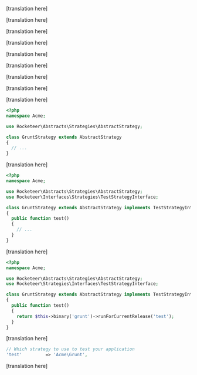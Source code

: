 [translation here]

<!--original
# Strategies
-->

[translation here]

<!--original
## Introduction
-->

[translation here]

<!--original
Rocketeer has all the core tasks you'd expect from a deployer: creating a new release, testing it, migrating the database, etc. Most tasks have only one way to do things, but certain core ones have multiple paths they can use to accomplish their goals: those are the strategies.
-->

[translation here]

<!--original
The most important tasks using strategies are the Deploy and Update ones, by default they use your configured SCM (Git, Svn, etc.) to clone a clean new release on the server, but that's not the only strategy available. You can see what tasks use strategies and what options are available by calling the `rocketeer strategies` command. It'll yield a table similar to the following:
-->

[translation here]

<!--original
| Strategy       | Implementation   | Description                                                             |
| -------------- | ---------------- | ----------------------------------------------------------------------- |
| check          | Php              | Checks if the server is ready to receive a PHP application              |
| check          | Ruby             | Checks if the server is ready to receive a Ruby application             |
| deploy         | Clone            | Clones a fresh instance of the repository by SCM                        |
| deploy         | Copy             | Copies the previously cloned instance of the repository and update it   |
| deploy         | Sync             | Uses rsync to create or update a release from the local files           |
| test           | Phpunit          | Run the tests with PHPUnit                                              |
| migrate        | Artisan          | Migrates your database with Laravel's Artisan CLI                       |
| dependencies   | Composer         | Installs dependencies with Composer                                     |
| dependencies   | Bundler          | Installs dependencies with Bundler                                      |
| dependencies   | Npm              | Installs dependencies with NPM                                          |
| dependencies   | Bower            | Installs dependencies with Bower                                        |
| dependencies   | Polyglot         | Runs all of the above package managers if necessary                     |
-->

[translation here]

<!--original
You can configure which task uses which strategy in the `strategies.php` file of your configuration folder.
-->

[translation here]

<!--original
## Adding your own strategies
-->

[translation here]

<!--original
Rocketeer comes with a handful of available implementations for each strategy but sometimes you use a particular tool or procedure that isn't built-in. It's really easy to add your own strategies, there's only two steps really. Say you want to test your application with Grunt instead of PHPunit, in the case of a Node application per example.
-->

[translation here]

<!--original
First you'll create a class for your strategy extending `Rocketeer\Abstracts\AbstractStrategy`. If Rocketeer is loaded as a Composer dependency of your project, the class can be anywhere as long as it's autoloaded, otherwise you need to create it under `.rocketeer/strategies`:
-->

```php
<?php
namespace Acme;

use Rocketeer\Abstracts\Strategies\AbstractStrategy;

class GruntStrategy extends AbstractStrategy
{
  // ...
}
```

[translation here]

<!--original
Next we need to define which strategy this corresponds to, for this you'll implement the relevant interface from the `Rocketeer\Interfaces\Strategies` namespace, in our case, `TestStrategyInterface`:
-->


```php
<?php
namespace Acme;

use Rocketeer\Abstracts\Strategies\AbstractStrategy;
use Rocketeer\Interfaces\Strategies\TestStrategyInterface;

class GruntStrategy extends AbstractStrategy implements TestStrategyInterface
{
  public function test()
  {
    // ...
  }
}
```

[translation here]

<!--original
All that is left to do is write the business logic. Strategies implements the same traits than Tasks so you have all the usual tools available, in particular binaries (see the relevant documentation section for more informations).
-->


```php
<?php
namespace Acme;

use Rocketeer\Abstracts\Strategies\AbstractStrategy;
use Rocketeer\Strategies\Interfaces\TestStrategyInterface;

class GruntStrategy extends AbstractStrategy implements TestStrategyInterface
{
  public function test()
  {
    return $this->binary('grunt')->runForCurrentRelease('test');
  }
}
```

[translation here]

<!--original
This will run `grunt test` on the configured connection. All that is left to do is to configure Rocketeer to use that strategy, in the `strategies.php` file:
-->

```php
// Which strategy to use to test your application
'test'         => 'Acme\Grunt',
```

[translation here]

<!--original
Again, make sure your class is loaded somewhere, if it's in `.rocketeer/strategies`, Rocketeer will load it by itself. If Rocketeer is a dependency of your application, make sure the class is loaded by Composer.-->

